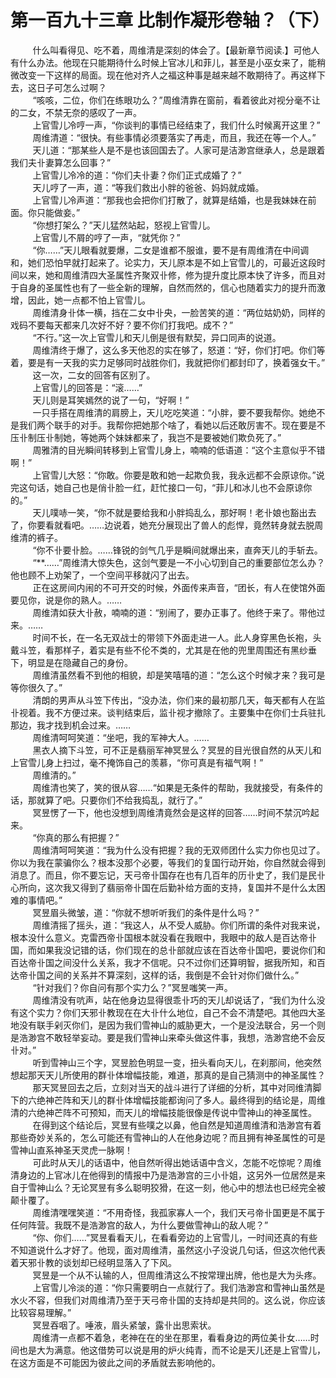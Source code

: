 <h1>第一百九十三章 比制作凝形卷轴？（下）</h1>
<div id="content">&nbsp&nbsp&nbsp&nbsp&nbsp&nbsp&nbsp&nbsp
 什么叫看得见、吃不着，周维清是深刻的体会了。【最新章节阅读.】可他人有什么办法。他现在只能期待什么时候上官冰儿和菲儿，甚至是小巫女来了，能稍微改变一下这样的局面。现在他对齐人之福这种事是越来越不敢期待了。再这样下去，这日子可怎么过啊？
 <br/>&nbsp&nbsp&nbsp&nbsp&nbsp&nbsp&nbsp&nbsp
 “咳咳，二位，你们在练眼功么？”周维清靠在窗前，看着彼此对视分毫不让的二女，不禁无奈的感叹了一声。
 <br/>&nbsp&nbsp&nbsp&nbsp&nbsp&nbsp&nbsp&nbsp
 上官雪儿冷哼一声，“你谈判的事情已经结束了，我们什么时候离开这里？”
 <br/>&nbsp&nbsp&nbsp&nbsp&nbsp&nbsp&nbsp&nbsp
 周维清道：“很快。有些事情必须要落实了再走，而且，我还在等一个人。”
 <br/>&nbsp&nbsp&nbsp&nbsp&nbsp&nbsp&nbsp&nbsp
 天儿道：“那某些人是不是也该回国去了。人家可是洁渺宫继承人，总是跟着我们夫卝妻算怎么回事？”
 <br/>&nbsp&nbsp&nbsp&nbsp&nbsp&nbsp&nbsp&nbsp
 上官雪儿冷冷的道：“你们夫卝妻？你们正式成婚了？”
 <br/>&nbsp&nbsp&nbsp&nbsp&nbsp&nbsp&nbsp&nbsp
 天儿哼了一声，道：“等我们救出小胖的爸爸、妈妈就成婚。
 <br/>&nbsp&nbsp&nbsp&nbsp&nbsp&nbsp&nbsp&nbsp
 上官雪儿冷声道：“那我也会把你们打散了，就算是结婚，也是我妹妹在前面。你只能做妾。”
 <br/>&nbsp&nbsp&nbsp&nbsp&nbsp&nbsp&nbsp&nbsp
 “你想打架么？”天儿猛然站起，怒视上官雪儿。
 <br/>&nbsp&nbsp&nbsp&nbsp&nbsp&nbsp&nbsp&nbsp
 上官雪儿不屑的哼了一声，“就凭你？”
 <br/>&nbsp&nbsp&nbsp&nbsp&nbsp&nbsp&nbsp&nbsp
 “你……”天儿眼看就要爆，二女是谁都不服谁，要不是有周维清在中间调和，她们恐怕早就打起来了。论实力，天儿原本是不如上官雪儿的，可最近这段时间以来，她和周维清四大圣属性齐聚双卝修，修为提升度比原本快了许多，而且对于自身的圣属性也有了一些全新的理解，自然而然的，信心也随着实力的提升而激增，因此，她一点都不怕上官雪儿。
 <br/>&nbsp&nbsp&nbsp&nbsp&nbsp&nbsp&nbsp&nbsp
 周维清身卝体一横，挡在二女中卝央，一脸苦笑的道：“两位姑奶奶，同样的戏码不要每天都来几次好不好？要不你们打我吧。成不？”
 <br/>&nbsp&nbsp&nbsp&nbsp&nbsp&nbsp&nbsp&nbsp
 “不行。”这一次上官雪儿和天儿倒是很有默契，异口同声的说道。
 <br/>&nbsp&nbsp&nbsp&nbsp&nbsp&nbsp&nbsp&nbsp
 周维清终于爆了，这么多天他忍的实在够了，怒道：“好，你们打吧。你们等着，要是有一天我的实力足够同时战胜你们，我就把你们都封印了，换着强女干。”
 <br/>&nbsp&nbsp&nbsp&nbsp&nbsp&nbsp&nbsp&nbsp
 这一次，二女的回答有区别了。
 <br/>&nbsp&nbsp&nbsp&nbsp&nbsp&nbsp&nbsp&nbsp
 上官雪儿的回答是：“滚……”
 <br/>&nbsp&nbsp&nbsp&nbsp&nbsp&nbsp&nbsp&nbsp
 天儿则是耳笑嫣然的说了一句，“好啊！”
 <br/>&nbsp&nbsp&nbsp&nbsp&nbsp&nbsp&nbsp&nbsp
 一只手搭在周维清的肩膀上，天儿吃吃笑道：“小胖，要不要我帮你。她绝不是我们两个联手的对手。我帮你把她那个啥了，看她以后还敢厉害不。现在要是不压卝制压卝制她，等她两个妹妹都来了，我岂不是要被她们欺负死了。”
 <br/>&nbsp&nbsp&nbsp&nbsp&nbsp&nbsp&nbsp&nbsp
 周雅清的目光瞬间转移到上官雪儿身上，喃喃的低语道：“这个主意似乎不错啊！”
 <br/>&nbsp&nbsp&nbsp&nbsp&nbsp&nbsp&nbsp&nbsp
 上官雪儿大怒：“你敢。你要是敢和她一起欺负我，我永远都不会原谅你。”说完这句话，她自己也是俏卝脸一红，赶忙接口一句，“菲儿和冰儿也不会原谅你的。”
 <br/>&nbsp&nbsp&nbsp&nbsp&nbsp&nbsp&nbsp&nbsp
 天儿噗哧一笑，“你不就是要给我和小胖捣乱么，那好啊！老卝娘也豁出去了，你要看就看吧。……边说着，她充分展现出了兽人的彪悍，竟然转身就去脱周维清的裤子。
 <br/>&nbsp&nbsp&nbsp&nbsp&nbsp&nbsp&nbsp&nbsp
 “你不卝要卝脸。……锋锐的剑气几乎是瞬间就爆出来，直奔天儿的手斩去。
 <br/>&nbsp&nbsp&nbsp&nbsp&nbsp&nbsp&nbsp&nbsp
 “**……”周维清大惊失色，这剑气要是一不小心切到自己的重要部位怎么办？他也顾不上劝架了，一个空间平移就闪了出去。
 <br/>&nbsp&nbsp&nbsp&nbsp&nbsp&nbsp&nbsp&nbsp
 正在这房间内闹的不可开交的时候，外面传来声音，“团长，有人在使馆外面要见你，说是你的熟人。……
 <br/>&nbsp&nbsp&nbsp&nbsp&nbsp&nbsp&nbsp&nbsp
 周维清如获大卝赦，喃喃的道：“别闹了，要办正事了。他终于来了。带他过来。……
 <br/>&nbsp&nbsp&nbsp&nbsp&nbsp&nbsp&nbsp&nbsp
 时间不长，在一名无双战士的带领下外面走进一人。此人身穿黑色长袍，头戴斗笠，看那样子，着实是有些不伦不类的，尤其是在他的兜里周围还有黑纱垂下，明显是在隐藏自己的身份。
 <br/>&nbsp&nbsp&nbsp&nbsp&nbsp&nbsp&nbsp&nbsp
 周维清虽然看不到他的相貌，却是笑嘻嘻的道：“怎么这个时候才来？我可是等你很久了。”
 <br/>&nbsp&nbsp&nbsp&nbsp&nbsp&nbsp&nbsp&nbsp
 清朗的男声从斗笠下传出，“没办法，你们来的最初那几天，每天都有人在监卝视着。我不方便过来。谈判结束后，监卝视才撤除了。主要集中在你们士兵驻扎那边，我才找到机会过来。……
 <br/>&nbsp&nbsp&nbsp&nbsp&nbsp&nbsp&nbsp&nbsp
 周维清呵呵笑道：“坐吧，我的军神大人。……
 <br/>&nbsp&nbsp&nbsp&nbsp&nbsp&nbsp&nbsp&nbsp
 黑衣人摘下斗笠，可不正是翡丽军神冥昱么？冥昱的目光很自然的从天儿和上官雪儿身上扫过，毫不掩饰自己的羡慕，“你可真是有福气啊！”
 <br/>&nbsp&nbsp&nbsp&nbsp&nbsp&nbsp&nbsp&nbsp
 周维清的。”
 <br/>&nbsp&nbsp&nbsp&nbsp&nbsp&nbsp&nbsp&nbsp
 周维清也笑了，笑的很从容……“如果是无条件的帮助，我就接受，有条件的话，那就算了吧。只要你们不给我捣乱，就行了。”
 <br/>&nbsp&nbsp&nbsp&nbsp&nbsp&nbsp&nbsp&nbsp
 冥昱愣了一下，他也没想到周维清竟然会是这样的回答……时间不禁沉吟起来。
 <br/>&nbsp&nbsp&nbsp&nbsp&nbsp&nbsp&nbsp&nbsp
 “你真的那么有把握？”
 <br/>&nbsp&nbsp&nbsp&nbsp&nbsp&nbsp&nbsp&nbsp
 周维清呵呵笑道：“我为什么没有把握？我的无双师团什么实力你也见过了。你以为我在蒙骗你么？根本没那个必要，等我们的复国行动开始，你自然就会得到消息了。而且，你不要忘记，天弓帝卝国存在也有几百年的历卝史了，我们是民卝心所向，这次我又得到了翡丽帝卝国在后勤补给方面的支持，复国并不是什么太困难的事情吧。”
 <br/>&nbsp&nbsp&nbsp&nbsp&nbsp&nbsp&nbsp&nbsp
 冥昱眉头微皱，道：“你就不想听听我们的条件是什么吗？”
 <br/>&nbsp&nbsp&nbsp&nbsp&nbsp&nbsp&nbsp&nbsp
 周维清摇了摇头，道：“我这人，从不受人威胁。你们所谓的条件对我来说，根本没什么意义。克雷西帝卝国根本就没看在我眼中，我眼中的敌人是百达帝卝国，而如果我没记错的话，你们现在的总卝部就应该在百达帝卝国吧，要说你们和百达帝卝国之间没什么关系，我才不信呢。只不过你们还算明智，据我所知，和百达帝卝国之间的关系并不算深刻，这样的话，我倒是不会针对你们做什么。”
 <br/>&nbsp&nbsp&nbsp&nbsp&nbsp&nbsp&nbsp&nbsp
 “针对我们？你自问有那个实力么？”冥昱嗤笑一声。
 <br/>&nbsp&nbsp&nbsp&nbsp&nbsp&nbsp&nbsp&nbsp
 周维清没有吭声，站在他身边显得很乖卝巧的天儿却说话了，“我们为什么没有这个实力？你们天邪卝教现在在大卝什么地位，自己不会不清楚吧。其他四大圣地没有联手剁灭你们，是因为我们雪神山的威胁更大，一个是没法联合，另一个则是浩渺宫不敢轻举妄动。要是我们雪神山来牵头做这件事，我想，浩渺宫绝不会反卝对。”
 <br/>&nbsp&nbsp&nbsp&nbsp&nbsp&nbsp&nbsp&nbsp
 听到雪神山三个字，冥昱脸色明显一变，扭头看向天儿，在刹那间，他突然想起那天天儿所使用的群卝体增幅技能，难道，那真的是自己猜测中的神圣属性？
 <br/>&nbsp&nbsp&nbsp&nbsp&nbsp&nbsp&nbsp&nbsp
 那天冥昱回去之后，立刻对当天的战斗进行了详细的分析，其中对同维清脚下的六绝神芒阵和天儿的群卝体增幅技能都询问了多人。最终得到的结论是，周维清的六绝神芒阵不可预知，而天儿的增幅技能很像是传说中雪神山的神圣属性。
 <br/>&nbsp&nbsp&nbsp&nbsp&nbsp&nbsp&nbsp&nbsp
 在得到这个结论后，冥昱有些噗之以鼻，他自然是知道周维清和浩渺宫有着那些奇妙关系的，怎么可能还有雪神山的人在他身边呢？而且拥有神圣属性的可是雪神山直系神圣天灵虎一脉啊！
 <br/>&nbsp&nbsp&nbsp&nbsp&nbsp&nbsp&nbsp&nbsp
 可此时从天儿的话语中，他自然听得出她话语中含义，怎能不吃惊呢？周维清身边的上官冰儿在他得到的情报中乃是浩渺宫的三小卝姐，这另外一位居然是来自于雪神山么？无论冥昱有多么聪明狡猾，在这一刻，他心中的想法也已经完全被颠卝覆了。
 <br/>&nbsp&nbsp&nbsp&nbsp&nbsp&nbsp&nbsp&nbsp
 周维清嘿嘿笑道：“不用奇怪，我孤家寡人一个，我们天弓帝卝国更是不属于任何阵营。我既不是浩渺宫的敌人，为什么要做雪神山的敌人呢？”
 <br/>&nbsp&nbsp&nbsp&nbsp&nbsp&nbsp&nbsp&nbsp
 “你、你们……”冥昱看看天儿，在看看旁边的上官雪儿，一时间还真的有些不知道说什么才好了。他现，面对周维清，虽然这小子没说几句话，但这次他代表着天邪卝教的谈划却已经明显落入了下风。
 <br/>&nbsp&nbsp&nbsp&nbsp&nbsp&nbsp&nbsp&nbsp
 冥昱是一个从不认输的人，但周维清这么不按常理出牌，他也是大为头疼。
 <br/>&nbsp&nbsp&nbsp&nbsp&nbsp&nbsp&nbsp&nbsp
 上官雪儿冷淡的道：“你只需要明白一点就行了。我们浩渺宫和雪神山虽然是水火不容，但我们对周维清乃至于天弓帝卝国的支持却是共同的。这么说，你应该比较容易理解。”
 <br/>&nbsp&nbsp&nbsp&nbsp&nbsp&nbsp&nbsp&nbsp
 冥昱吞咽了。唾液，眉头紧皱，露卝出思索状。
 <br/>&nbsp&nbsp&nbsp&nbsp&nbsp&nbsp&nbsp&nbsp
 周维清一点都不着急，老神在在的坐在那里，看看身边的两位美卝女……时间也是大为满意。他这借势可以说是用的炉火纯青，而不论是天儿还是上官雪儿，在这方面是不可能因为彼此之间的矛盾就去影响他的。
 <br/>&nbsp&nbsp&nbsp&nbsp&nbsp&nbsp&nbsp&nbsp
 <br/>&nbsp&nbsp&nbsp&nbsp&nbsp&nbsp&nbsp&nbsp
</div>
